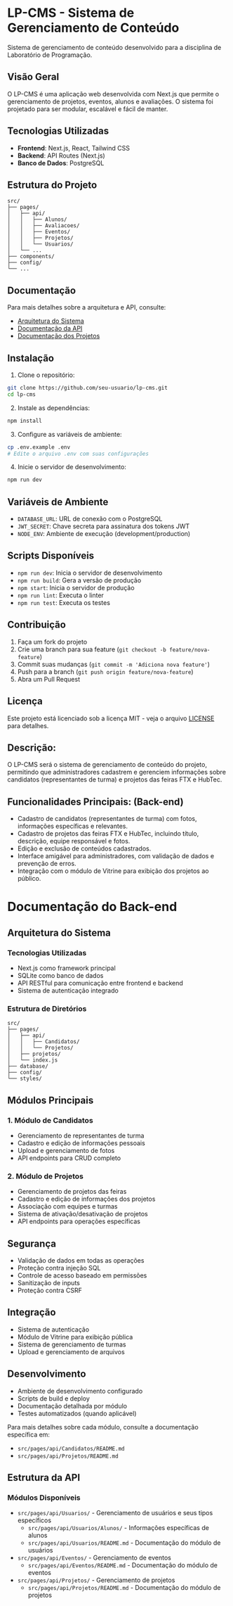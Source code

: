 # LP-CMS - Sistema de Gerenciamento de Conteúdo

Sistema de gerenciamento de conteúdo desenvolvido para a disciplina de Laboratório de Programação.

## Visão Geral

O LP-CMS é uma aplicação web desenvolvida com Next.js que permite o gerenciamento de projetos, eventos, alunos e avaliações. O sistema foi projetado para ser modular, escalável e fácil de manter.

## Tecnologias Utilizadas

- **Frontend**: Next.js, React, Tailwind CSS
- **Backend**: API Routes (Next.js)
- **Banco de Dados**: PostgreSQL

## Estrutura do Projeto

```
src/
├── pages/
│   ├── api/
│   │   ├── Alunos/
│   │   ├── Avaliacoes/
│   │   ├── Eventos/
│   │   ├── Projetos/
│   │   └── Usuarios/
│   └── ...
├── components/
├── config/
└── ...
```

## Documentação

Para mais detalhes sobre a arquitetura e API, consulte:

- [Arquitetura do Sistema](ARCHITECTURE.md)
- [Documentação da API](API_DOCS.md)
- [Documentação dos Projetos](src/pages/api/Projetos/README.md)

## Instalação

1. Clone o repositório:
```bash
git clone https://github.com/seu-usuario/lp-cms.git
cd lp-cms
```

2. Instale as dependências:
```bash
npm install
```

3. Configure as variáveis de ambiente:
```bash
cp .env.example .env
# Edite o arquivo .env com suas configurações
```

4. Inicie o servidor de desenvolvimento:
```bash
npm run dev
```

## Variáveis de Ambiente

- `DATABASE_URL`: URL de conexão com o PostgreSQL
- `JWT_SECRET`: Chave secreta para assinatura dos tokens JWT
- `NODE_ENV`: Ambiente de execução (development/production)

## Scripts Disponíveis

- `npm run dev`: Inicia o servidor de desenvolvimento
- `npm run build`: Gera a versão de produção
- `npm start`: Inicia o servidor de produção
- `npm run lint`: Executa o linter
- `npm run test`: Executa os testes

## Contribuição

1. Faça um fork do projeto
2. Crie uma branch para sua feature (`git checkout -b feature/nova-feature`)
3. Commit suas mudanças (`git commit -m 'Adiciona nova feature'`)
4. Push para a branch (`git push origin feature/nova-feature`)
5. Abra um Pull Request

## Licença

Este projeto está licenciado sob a licença MIT - veja o arquivo [LICENSE](LICENSE) para detalhes.

## Descrição: ##
O LP-CMS será o sistema de gerenciamento de conteúdo do projeto, permitindo que administradores cadastrem e gerenciem informações sobre candidatos (representantes de turma) e projetos das feiras FTX e HubTec.

## Funcionalidades Principais: (Back-end) ##

- Cadastro de candidatos (representantes de turma) com fotos, informações específicas e relevantes.
- Cadastro de projetos das feiras FTX e HubTec, incluindo título, descrição, equipe responsável e fotos.
- Edição e exclusão de conteúdos cadastrados.
- Interface amigável para administradores, com validação de dados e prevenção de erros.
- Integração com o módulo de Vitrine para exibição dos projetos ao público.


# Documentação do Back-end

## Arquitetura do Sistema

### Tecnologias Utilizadas
- Next.js como framework principal
- SQLite como banco de dados
- API RESTful para comunicação entre frontend e backend
- Sistema de autenticação integrado

### Estrutura de Diretórios
```
src/
├── pages/
│   ├── api/
│   │   ├── Candidatos/
│   │   └── Projetos/
│   ├── projetos/
│   └── index.js
├── database/
├── config/
└── styles/
```

## Módulos Principais

### 1. Módulo de Candidatos
- Gerenciamento de representantes de turma
- Cadastro e edição de informações pessoais
- Upload e gerenciamento de fotos
- API endpoints para CRUD completo

### 2. Módulo de Projetos
- Gerenciamento de projetos das feiras
- Cadastro e edição de informações dos projetos
- Associação com equipes e turmas
- Sistema de ativação/desativação de projetos
- API endpoints para operações específicas

## Segurança
- Validação de dados em todas as operações
- Proteção contra injeção SQL
- Controle de acesso baseado em permissões
- Sanitização de inputs
- Proteção contra CSRF

## Integração
- Sistema de autenticação
- Módulo de Vitrine para exibição pública
- Sistema de gerenciamento de turmas
- Upload e gerenciamento de arquivos

## Desenvolvimento
- Ambiente de desenvolvimento configurado
- Scripts de build e deploy
- Documentação detalhada por módulo
- Testes automatizados (quando aplicável)

Para mais detalhes sobre cada módulo, consulte a documentação específica em:
- `src/pages/api/Candidatos/README.md`
- `src/pages/api/Projetos/README.md`

## Estrutura da API

### Módulos Disponíveis
- `src/pages/api/Usuarios/` - Gerenciamento de usuários e seus tipos específicos
  - `src/pages/api/Usuarios/Alunos/` - Informações específicas de alunos
  - `src/pages/api/Usuarios/README.md` - Documentação do módulo de usuários
- `src/pages/api/Eventos/` - Gerenciamento de eventos
  - `src/pages/api/Eventos/README.md` - Documentação do módulo de eventos
- `src/pages/api/Projetos/` - Gerenciamento de projetos
  - `src/pages/api/Projetos/README.md` - Documentação do módulo de projetos

